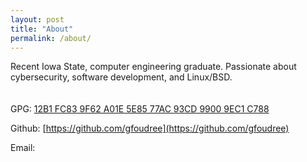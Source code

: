 ```yaml
---
layout: post
title: "About"
permalink: /about/
---
```


Recent Iowa State, computer engineering graduate. Passionate about cybersecurity, software development, and Linux/BSD.
<br>
<br>
<br>
GPG: [12B1 FC83 9F62 A01E 5E85 77AC 93CD 9900 9EC1 C788](/assets/gfoudree.asc)

Github: [https://github.com/gfoudree](https://github.com/gfoudree)

Email: <a href="javascript:location='mailto:\u0067\u0066\u006f\u0075\u0064\u0072\u0065\u0065\u0040\u0070\u0072\u006f\u0074\u006f\u006e\u006d\u0061\u0069\u006c\u002e\u0063\u006f\u006d';void 0"><script type="text/javascript">document.write('\u0067\u0066\u006f\u0075\u0064\u0072\u0065\u0065\u0040\u0070\u0072\u006f\u0074\u006f\u006e\u006d\u0061\u0069\u006c\u002e\u0063\u006f\u006d')</script></a>